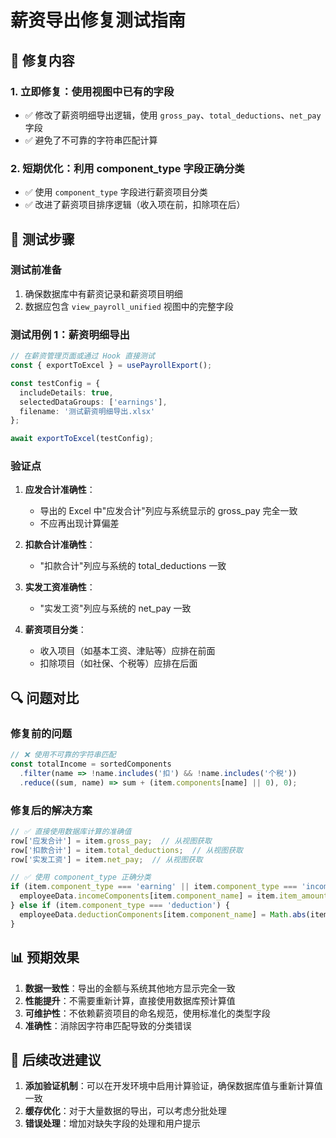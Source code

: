 # 薪资导出修复测试指南

## 🔧 修复内容

### 1. 立即修复：使用视图中已有的字段
- ✅ 修改了薪资明细导出逻辑，使用 `gross_pay`、`total_deductions`、`net_pay` 字段
- ✅ 避免了不可靠的字符串匹配计算

### 2. 短期优化：利用 component_type 字段正确分类
- ✅ 使用 `component_type` 字段进行薪资项目分类
- ✅ 改进了薪资项目排序逻辑（收入项在前，扣除项在后）

## 🧪 测试步骤

### 测试前准备
1. 确保数据库中有薪资记录和薪资项目明细
2. 数据应包含 `view_payroll_unified` 视图中的完整字段

### 测试用例 1：薪资明细导出
```typescript
// 在薪资管理页面或通过 Hook 直接测试
const { exportToExcel } = usePayrollExport();

const testConfig = {
  includeDetails: true,
  selectedDataGroups: ['earnings'],
  filename: '测试薪资明细导出.xlsx'
};

await exportToExcel(testConfig);
```

### 验证点
1. **应发合计准确性**：
   - 导出的 Excel 中"应发合计"列应与系统显示的 gross_pay 完全一致
   - 不应再出现计算偏差

2. **扣款合计准确性**：
   - "扣款合计"列应与系统的 total_deductions 一致

3. **实发工资准确性**：
   - "实发工资"列应与系统的 net_pay 一致

4. **薪资项目分类**：
   - 收入项目（如基本工资、津贴等）应排在前面
   - 扣除项目（如社保、个税等）应排在后面

## 🔍 问题对比

### 修复前的问题
```typescript
// ❌ 使用不可靠的字符串匹配
const totalIncome = sortedComponents
  .filter(name => !name.includes('扣') && !name.includes('个税'))
  .reduce((sum, name) => sum + (item.components[name] || 0), 0);
```

### 修复后的解决方案
```typescript
// ✅ 直接使用数据库计算的准确值
row['应发合计'] = item.gross_pay;  // 从视图获取
row['扣款合计'] = item.total_deductions;  // 从视图获取
row['实发工资'] = item.net_pay;  // 从视图获取

// ✅ 使用 component_type 正确分类
if (item.component_type === 'earning' || item.component_type === 'income') {
  employeeData.incomeComponents[item.component_name] = item.item_amount || 0;
} else if (item.component_type === 'deduction') {
  employeeData.deductionComponents[item.component_name] = Math.abs(item.item_amount || 0);
}
```

## 📊 预期效果

1. **数据一致性**：导出的金额与系统其他地方显示完全一致
2. **性能提升**：不需要重新计算，直接使用数据库预计算值
3. **可维护性**：不依赖薪资项目的命名规范，使用标准化的类型字段
4. **准确性**：消除因字符串匹配导致的分类错误

## 🚀 后续改进建议

1. **添加验证机制**：可以在开发环境中启用计算验证，确保数据库值与重新计算值一致
2. **缓存优化**：对于大量数据的导出，可以考虑分批处理
3. **错误处理**：增加对缺失字段的处理和用户提示
